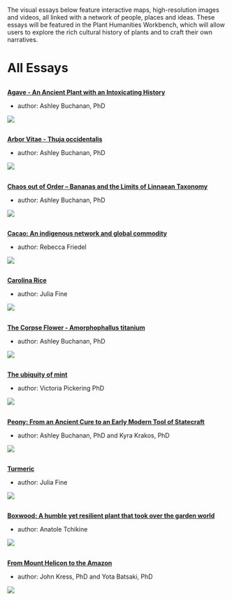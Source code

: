<param ve-config title="Plant Humanities" layout="index">

#

The visual essays below feature interactive maps, high-resolution images and videos, all linked with a network of people, places and ideas.  These essays will be featured in the Plant Humanities Workbench, which will allow users to explore the rich cultural history of plants and to craft their own narratives.

# All Essays

##
[**Agave - An Ancient Plant with an Intoxicating History**](/Agave)

- author: Ashley Buchanan, PhD

![](https://jstor-labs.github.io/plant-humanities/images/thumbnails/agave.jpg)

##
[**Arbor Vitae - Thuja occidentalis**](/arbor_vitae)

- author: Ashley Buchanan, PhD

![](https://jstor-labs.github.io/plant-humanities/images/thumbnails/arbor-vitae.jpg)

##
[**Chaos out of Order – Bananas and the Limits of Linnaean Taxonomy**](/Banana)

- author: Ashley Buchanan, PhD

![](https://jstor-labs.github.io/plant-humanities/images/thumbnails/banana.png)

##
[**Cacao: An indigenous network and global commodity**](/cacao)

- author: Rebecca Friedel

![](https://jstor-labs.github.io/plant-humanities/images/thumbnails/cacao.jpg)

##
[**Carolina Rice**](/carolina_rice)

- author: Julia Fine

![](https://jstor-labs.github.io/plant-humanities/images/thumbnails/carolina-rice.jpg)

##
[**The Corpse Flower - Amorphophallus titanium**](/Corpse_Flower)

- author: Ashley Buchanan, PhD

![](https://jstor-labs.github.io/plant-humanities/images/thumbnails/corpse-flower.jpg)

##
[**The ubiquity of mint**](/mint)

- author: Victoria Pickering PhD

![](https://jstor-labs.github.io/plant-humanities/images/thumbnails/mint.jpg) 

##
[**Peony: From an Ancient Cure to an Early Modern Tool of Statecraft**](/Peony)

- author: Ashley Buchanan, PhD and Kyra Krakos, PhD

![](https://jstor-labs.github.io/plant-humanities/images/thumbnails/peony.jpg)

##
[**Turmeric**](/turmeric)

- author: Julia Fine

![](https://jstor-labs.github.io/plant-humanities/images/thumbnails/turmeric.jpg)
  
##
[**Boxwood: A humble yet resilient plant that took over the garden world**](/boxwood)

- author: Anatole Tchikine

![](https://jstor-labs.github.io/plant-humanities/images/thumbnails/)

##
[**From Mount Helicon to the Amazon**](/heliconia)

- author: John Kress, PhD and Yota Batsaki, PhD

![](https://jstor-labs.github.io/plant-humanities/images/thumbnails/heliconia.jpg)
